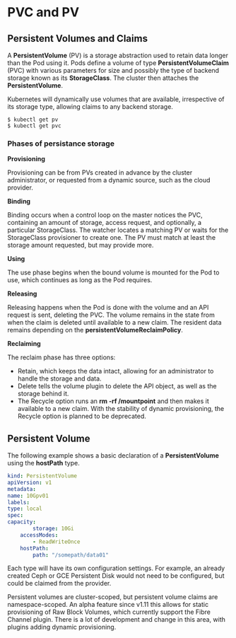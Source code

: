 # PVC and PV

## Persistent Volumes and Claims

A **PersistentVolume** (PV) is a storage abstraction used to retain data longer than the Pod using it. Pods define a volume of type **PersistentVolumeClaim** (PVC) with various parameters for size and possibly the type of backend storage known as its **StorageClass**. The cluster then attaches the **PersistentVolume**.

Kubernetes will dynamically use volumes that are available, irrespective of its storage type, allowing claims to any backend storage.

```
$ kubectl get pv
$ kubectl get pvc
```



### Phases of persistance storage



**Provisioning**

Provisioning can be from PVs created in advance by the cluster administrator, or requested from a dynamic source, such as the cloud provider.



**Binding**

Binding occurs when a control loop on the master notices the PVC, containing an amount of storage, access request, and optionally, a particular StorageClass. The watcher locates a matching PV or waits for the StorageClass provisioner to create one. The PV must match at least the storage amount requested, but may provide more.



**Using**

The use phase begins when the bound volume is mounted for the Pod to use, which continues as long as the Pod requires.



**Releasing**

Releasing happens when the Pod is done with the volume and an API request is sent, deleting the PVC. The volume remains in the state from when the claim is deleted until available to a new claim. The resident data remains depending on the **persistentVolumeReclaimPolicy**.



**Reclaiming**

The reclaim phase has three options:

* Retain, which keeps the data intact, allowing for an administrator to handle the storage and data.
* Delete tells the volume plugin to delete the API object, as well as the storage behind it.
* The Recycle option runs an **rm -rf /mountpoint** and then makes it available to a new claim. With the stability of dynamic provisioning, the Recycle option is planned to be deprecated.





## Persistent Volume

The following example shows a basic declaration of a **PersistentVolume** using the **hostPath** type.

```yaml
kind: PersistentVolume
apiVersion: v1
metadata:
name: 10Gpv01
labels:
type: local
spec:
capacity:
        storage: 10Gi
    accessModes:
        - ReadWriteOnce
    hostPath:
        path: "/somepath/data01"
```

Each type will have its own configuration settings. For example, an already created Ceph or GCE Persistent Disk would not need to be configured, but could be claimed from the provider.

Persistent volumes are cluster-scoped, but persistent volume claims are namespace-scoped. An alpha feature since v1.11 this allows for static provisioning of Raw Block Volumes, which currently support the Fibre Channel plugin. There is a lot of development and change in this area, with plugins adding dynamic provisioning.
